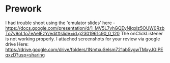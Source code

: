 # Prework
I had trouble shoot using the 'emulator slides' here - https://docs.google.com/presentation/d/1_MV5L7vhGQEyNIqxlz5OUW0RzbTo7v9oL1oZeAeIEzY/edit#slide=id.g2301961c90_0_120
The onClickListener is not working properly.
I attached screenshots for your review via google drive
Here: https://drive.google.com/drive/folders/1NmtxuSelsm721ab5vgwTMxyJGIPEqxzD?usp=sharing
